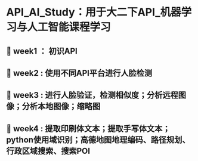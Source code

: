 # API_AI_Study：用于大二下API_机器学习与人工智能课程学习
## :confetti_ball: week1 ： 初识API   
## :christmas_tree: week2 : 使用不同API平台进行人脸检测
## :wind_chime: week3 : 进行人脸验证，检测相似度；分析远程图像；分析本地图像；缩略图
## :crystal_ball: week4 : 提取印刷体文本；提取手写体文本；python使用域识别；高德地图地理编码、路径规划、行政区域搜索、搜索POI

